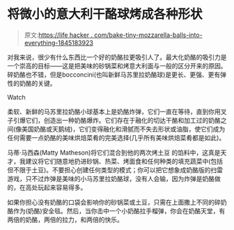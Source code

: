 # 将微小的意大利干酪球烤成各种形状

> 原文:[https://life hacker . com/bake-tiny-mozzarella-balls-into-everything-1845183923](https://lifehacker.com/bake-tiny-mozzarella-balls-into-everything-1845183923)

对我来说，很少有什么东西比一个好的奶酪拉更吸引人了。最大化奶酪的吸引力是一个崇高的目标——这是把美味的砂锅菜和烤意大利面与一般的区分开来的原因。碎奶酪也不错，但是bocconcini(也叫新鲜马苏里拉奶酪球)是更长、更强、更有弹性的奶酪的关键。

Watch

柔软、新鲜的马苏里拉奶酪小球基本上是奶酪炸弹，它们一直在等待，直到你用叉子引爆它们，创造出一种奶酪爆炸。它们存在于融化的切达干酪和加工过的奶酪之间(像美国奶酪或天鹅绒)，它们变得融化和滑腻而不失去形状或油脂，使它们成为任何需要一点奶酪的美味烘焙菜肴的完美选择(几乎所有美味烘焙菜肴都是如此)。

马蒂·马西森(Matty Matheson)将它们混合到他的两次烤土豆 的馅料中，这真是天才，我建议将它们随意地扔进砂锅、热菜、烤面食和任何种类的填充蔬菜中(包括但不限于土豆)。不要担心创建任何类型的模式；你可以把它想象成奶酪版的扫雷游戏，只不过炸弹是美味的小马苏里拉奶酪球，没有人会输，因为炸弹是奶酪做的，在高处玩起来容易得多。

如果你担心没有奶酪的口袋会影响你的砂锅菜或土豆，只需在上面撒上不同的碎奶酪作为(奶酪)安全毯。然后，当你击中一个小奶酪拉手榴弹，你会在奶酪天堂，有两倍的奶酪，两倍的拉力，和两倍的快乐。